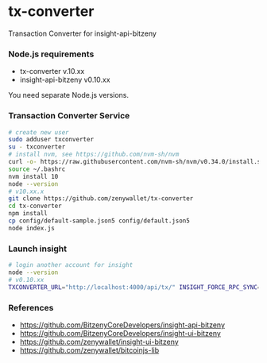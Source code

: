 # tx-converter
Transaction Converter for insight-api-bitzeny

### Node.js requirements
- tx-converter v.10.xx
- insight-api-bitzeny v0.10.xx

You need separate Node.js versions.


### Transaction Converter Service
```bash
# create new user
sudo adduser txconverter
su - txconverter
# install nvm, see https://github.com/nvm-sh/nvm
curl -o- https://raw.githubusercontent.com/nvm-sh/nvm/v0.34.0/install.sh | bash
source ~/.bashrc
nvm install 10
node --version
# v10.xx.x
git clone https://github.com/zenywallet/tx-converter
cd tx-converter
npm install
cp config/default-sample.json5 config/default.json5
node index.js
```

### Launch insight
```bash
# login another account for insight
node --version
# v0.10.xx
TXCONVERTER_URL="http://localhost:4000/api/tx/" INSIGHT_FORCE_RPC_SYNC=1 INSIGHT_PUBLIC_PATH=public BITCOIND_USER=user BITCOIND_PASS=password INSIGHT_NETWORK=livenet INSIGHT_PORT=3000 node ../insight-api-bitzeny/insight.js
```

### References
- https://github.com/BitzenyCoreDevelopers/insight-api-bitzeny
- https://github.com/BitzenyCoreDevelopers/insight-ui-bitzeny
- https://github.com/zenywallet/insight-ui-bitzeny
- https://github.com/zenywallet/bitcoinjs-lib
